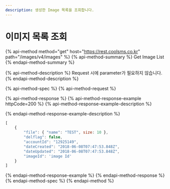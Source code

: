 ```yaml
---
description: 생성한 Image 목록을 조회합니다.
---
```


# 이미지 목록 조회

{% api-method method="get" host="https://rest.coolsms.co.kr" path="/images/v4/images" %}
{% api-method-summary %}
Get Image List
{% endapi-method-summary %}

{% api-method-description %}
Request 시에 parameter가 필요하지 않습니다.
{% endapi-method-description %}

{% api-method-spec %}
{% api-method-request %}

{% api-method-response %}
{% api-method-response-example httpCode=200 %}
{% api-method-response-example-description %}

{% endapi-method-response-example-description %}

```javascript
[
    {
        "file": { "name": "TEST", size: 10 },
        "delflag": false,
        "accountId": "12925149",
        "dateCreated": "2018-06-08T07:47:53.848Z",
        "dateUpdated": "2018-06-08T07:47:53.848Z",
        "imageId": 'image Id'
    }
]
```
{% endapi-method-response-example %}
{% endapi-method-response %}
{% endapi-method-spec %}
{% endapi-method %}

  


